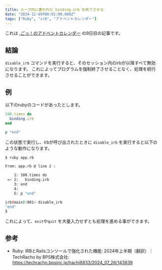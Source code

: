 ```yaml
---
title: ループ内に書かれた`binding.irb`を終了させる
date: "2024-12-09T00:01:00.000Z"
tags: ["Ruby", "irb", "アドベントカレンダー"]
---
```


これは [.ごっ！のアドベントカレンダー](https://adventar.org/calendars/10323) の9日目の記事です。

## 結論

`disable_irb` コマンドを実行すると、そのセッション内のirbが以降すべて無効になります。
これによってプログラムを強制終了させることなく、処理を続行させることができます。

## 例

以下のrubyのコードがあったとします。

```ruby
100.times do
  binding.irb
end

p "end"
```

この状態で実行し、irbが呼び出されたときに `disable_irb` を実行すると以下のような動作になります。

```sh
$ ruby app.rb

From: app.rb @ line 2 :

    1: 100.times do
 => 2:   binding.irb
    3: end
    4:
    5: p "end"

irb(main):001> disable_irb
"end"
$
```

これによって、`exit`や`quit` を大量入力せずとも処理を進める事ができます。

## 参考

- Ruby: IRBとRailsコンソールで強化された機能: 2024年上半期（翻訳）｜TechRacho by BPS株式会社: https://techracho.bpsinc.jp/hachi8833/2024_07_26/143639
